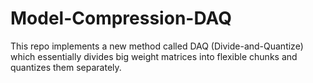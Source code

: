 # Model-Compression-DAQ
This repo implements a new method called DAQ (Divide-and-Quantize) which essentially divides big weight matrices into flexible chunks and quantizes them separately. 
